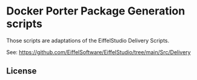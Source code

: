 Docker Porter Package Generation scripts
========================================

Those scripts are adaptations of the EiffelStudio Delivery Scripts.

See: https://github.com/EiffelSoftware/EiffelStudio/tree/main/Src/Delivery

License
-------

